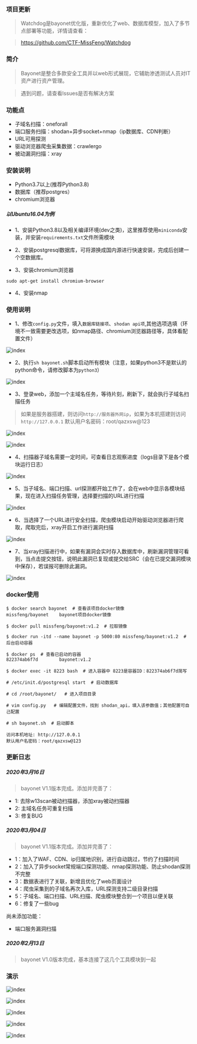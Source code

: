 ### 项目更新
> Watchdog是bayonet优化版，重新优化了web、数据库模型，加入了多节点部署等功能，详情请查看：

> https://github.com/CTF-MissFeng/Watchdog

### 简介

> Bayonet是整合多款安全工具并以web形式展现，它辅助渗透测试人员对IT资产进行资产管理。

> 遇到问题，请查看lssues是否有解决方案

### 功能点

- 子域名扫描：oneforall
- 端口服务扫描：shodan+异步socket+nmap（ip数据库、CDN判断）
- URL可用探测
- 驱动浏览器爬虫采集数据：crawlergo
- 被动漏洞扫描：xray

### 安装说明

- Python3.7以上(推荐Python3.8)
- 数据库（推荐postgres）
- chromium浏览器

##### 以Ubuntu16.04为例

- 1、安装Python3.8以及相关编译环境(dev之类)，这里推荐使用`miniconda`安装，并安装`requirements.txt`文件所需模块

- 2、安装postgresql数据库，可将源换成国内源进行快速安装，完成后创建一个空数据库。

- 3、安装chromium浏览器

```
sudo apt-get install chromium-browser
```

- 4、安装nmap


### 使用说明
- 1、修改`config.py`文件，填入`数据库链接项`、`shodan api项`,其他选项选填（环境不一致需要更改选项，如nmap路径、chromium浏览器路径等，具体看配置文件）

![index](https://github.com/CTF-MissFeng/bayonet/blob/master/doc/10.png)

- 2、执行`sh bayonet.sh`脚本启动所有模块（注意，如果python3不是默认的python命令，请修改脚本为`python3`）

![index](https://github.com/CTF-MissFeng/bayonet/blob/master/doc/11.png)

- 3、登录web，添加一个主域名任务，等待片刻，刷新下，就会执行子域名扫描任务
> 如果是服务器搭建，则访问`http://服务器外网ip`，如果为本机搭建则访问`http://127.0.0.1`
> 默认用户名密码：root/qazxsw@123

![index](https://github.com/CTF-MissFeng/bayonet/blob/master/doc/12.png)

![index](https://github.com/CTF-MissFeng/bayonet/blob/master/doc/13.png)

- 4、扫描器子域名需要一定时间，可查看日志观察进度（logs目录下是各个模块运行日志）

![index](https://github.com/CTF-MissFeng/bayonet/blob/master/doc/14.png)

- 5、当子域名、端口扫描、url探测都开始工作了，会在web中显示各模块结果，现在进入扫描任务管理，选择要扫描的URL进行扫描

![index](https://github.com/CTF-MissFeng/bayonet/blob/master/doc/15.png)

- 6、当选择了一个URL进行安全扫描，爬虫模块启动开始驱动浏览器进行爬取，爬取完后，xray开启工作进行漏洞扫描

![index](https://github.com/CTF-MissFeng/bayonet/blob/master/doc/16.png)

- 7、当xray扫描进行中，如果有漏洞会实时存入数据库中，刷新漏洞管理可看到，当点击提交按钮，说明此漏洞已复现或提交给SRC（会在已提交漏洞模块中保存），若误报可删除此漏洞。

![index](https://github.com/CTF-MissFeng/bayonet/blob/master/doc/17.png)

### docker使用

```
$ docker search bayonet  # 查看该项目docker镜像
missfeng/bayonet    bayonet项目docker镜像

$ docker pull missfeng/bayonet:v1.2  # 拉取镜像

$ docker run -itd --name bayonet -p 5000:80 missfeng/bayonet:v1.2  # 后台启动容器

$ docker ps  # 查看已启动的容器
822374ab6f7d        bayonet:v1.2

$ docker exec -it 8223 bash  # 进入容器中 8223是容器ID：822374ab6f7d简写

# /etc/init.d/postgresql start  # 启动数据库

# cd /root/bayonet/   # 进入项目目录

# vim config.py   # 编辑配置文件，找到 shodan_api，填入该参数值；其他配置可自己配置

# sh bayonet.sh  # 启动脚本

访问本机地址: http://127.0.0.1
默认用户名密码：root/qazxsw@123
```


### 更新日志

##### 2020年3月16日
> bayonet V1.1版本完成。添加并完善了：

- 1: 去除w13scan被动扫描器，添加xray被动扫描器
- 2: 主域名任务可重复扫描
- 3: 修复BUG

##### 2020年3月04日
> bayonet V1.1版本完成。添加并完善了：

- 1：加入了WAF、CDN、ip归属地识别，进行自动跳过，节约了扫描时间
- 2：加入了异步socket常规端口探测功能、nmap探测功能、防止shodan探测不完整
- 3：数据表进行了关联，新增且优化了web页面设计
- 4：爬虫采集到的子域名再次入库，URL探测支持二级目录扫描
- 5：子域名、端口扫描、URL扫描、爬虫模块整合到一个项目以便关联
- 6：修复了一些bug

尚未添加功能：
- 端口服务漏洞扫描

##### 2020年2月13日
> bayonet V1.0版本完成，基本连接了这几个工具模块到一起

### 演示

![index](https://github.com/CTF-MissFeng/bayonet/blob/master/doc/1.png)

![index](https://github.com/CTF-MissFeng/bayonet/blob/master/doc/2.png)

![index](https://github.com/CTF-MissFeng/bayonet/blob/master/doc/3.png)

![index](https://github.com/CTF-MissFeng/bayonet/blob/master/doc/4.png)

![index](https://github.com/CTF-MissFeng/bayonet/blob/master/doc/5.png)
